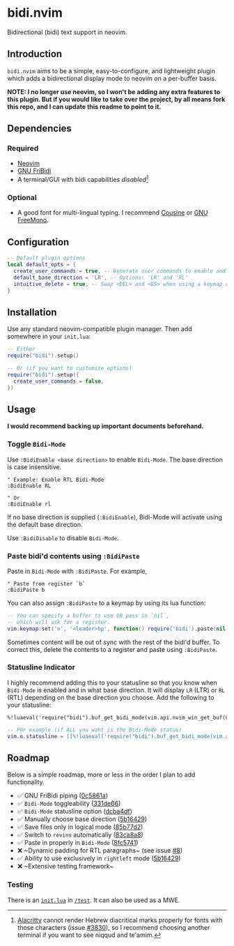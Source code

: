 # bidi.nvim

Bidirectional (bidi) text support in neovim.

## Introduction

`bidi.nvim` aims to be a simple, easy-to-configure, and lightweight
plugin which adds a bidirectional display mode to neovim
on a per-buffer basis.

**NOTE:
I no longer use neovim,
so I won't be adding any extra features to this plugin.
But if you would like to take over the project,
by all means fork this repo,
and I can update this readme to point to it.**

## Dependencies

### Required

- [Neovim](https://neovim.io)
- [GNU FriBidi](https://github.com/fribidi/fribidi)
- A terminal/GUI with bidi capabilities *disabled*[^alacritty]

[^alacritty]: [Alacritty](https://github.com/alacritty/alacritty)
  cannot render Hebrew diacritical marks properly
  for fonts with those characters (issue [#3830](https://github.com/alacritty/alacritty/issues/3830)),
  so I recommend choosing another terminal if you want
  to see niqqud and te'amim.

### Optional

- A good font for multi-lingual typing.
  I recommend [Cousine](https://fonts.google.com/specimen/Cousine)
  or [GNU FreeMono](https://www.gnu.org/software/freefont/).

## Configuration

```lua
-- Default plugin options
local default_opts = {
  create_user_commands = true, -- Generate user commands to enable and disable bidi-mode
  default_base_direction = 'LR', -- Options: 'LR' and 'RL'
  intuitive_delete = true, -- Swap <DEL> and <BS> when using a keymap contra base direction
}
```

## Installation

Use any standard neovim-compatible plugin manager.
Then add somewhere in your `init.lua`:

```lua
-- Either
require("bidi").setup()

-- Or (if you want to customize options)
require("bidi").setup({
  create_user_commands = false,
})
```

## Usage

**I would recommend backing up important documents beforehand.**

### Toggle `Bidi-Mode`

Use `:BidiEnable <base direction>` to enable `Bidi-Mode`.
The base direction is case insensitive.

```vim
" Example: Enable RTL Bidi-Mode
:BidiEnable RL

" Or
:BidiEnable rl
```

If no base direction is supplied (`:BidiEnable`),
Bidi-Mode will activate using the default base direction.

Use `:BidiDisable` to disable `Bidi-Mode`.

### Paste bidi'd contents using `:BidiPaste`

Paste in `Bidi-Mode` with `:BidiPaste`.
For example,

```vim
" Paste from register `b`
:BidiPaste b
```

You can also assign `:BidiPaste` to a keymap by using its lua function:

```lua
-- You can specify a buffer to use OR pass in `nil`,
-- which will ask for a register.
vim.keymap.set('n', '<leader>bp', function() require('bidi').paste(nil), {})
```

Sometimes content will be out of sync with the rest of the bidi'd buffer.
To correct this,
delete the contents to a register and paste using `:BidiPaste`.

### Statusline Indicator

I highly recommend adding this to your statusline
so that you know when `Bidi-Mode` is enabled and in what base direction.
It will display `LR` (LTR) or `RL` (RTL)
depending on the base direction you choose.
Add the following to your statusline:

```vim
%!luaeval('require("bidi").buf_get_bidi_mode(vim.api.nvim_win_get_buf(0))')
```

```lua
-- For example (if ALL you want is the Bidi-Mode status)
vim.o.statusline = [[%!luaeval('require("bidi").buf_get_bidi_mode(vim.api.nvim_win_get_buf(0))')]]
```

## Roadmap

Below is a simple roadmap,
more or less in the order I plan to add functionality.

- :white_check_mark: GNU FriBidi piping ([0c5861a](https://github.com/mcookly/bidi.nvim/commit/0c5861ace3e6e807c5ce8300f63572d50318c154))
- :white_check_mark: `Bidi-Mode` toggleability ([331de66](https://github.com/mcookly/bidi.nvim/commit/331de66c19937c85c7f704b5f7e836a4d356d0ca))
- :white_check_mark: `Bidi-Mode` statusline option ([dcba4df](https://github.com/mcookly/bidi.nvim/commit/dcba4dfb430d04da0140cef4ccd391eab1e8c057))
- :white_check_mark: Manually choose base direction ([5b16429](https://github.com/mcookly/bidi.nvim/commit/5b16429101d09a8f5e3bfb4da8e6ca67672a4ec3))
- :white_check_mark: Save files only in logical mode ([85b77d2](https://github.com/mcookly/bidi.nvim/commit/85b77d2293e6d30f3f3462489d47c3dfa7c868a3))
- :white_check_mark: Switch to `revins` automatically ([83ca8a8](https://github.com/mcookly/bidi.nvim/commit/83ca8a8de1995fa70413b5e771f9decc5e4054b7))
- :white_check_mark: Paste in properly in `Bidi-Mode` ([8fc5741](https://github.com/mcookly/bidi.nvim/commit/8fc5741f3015f2e7d9510426e52273044223afe0))
- :x: ~Dynamic padding for RTL paragraphs~ (see issue [#8](https://github.com/mcookly/bidi.nvim/issues/8))
- :white_check_mark: Ability to use exclusively in `rightleft` mode ([5b16429](https://github.com/mcookly/bidi.nvim/commit/5b16429101d09a8f5e3bfb4da8e6ca67672a4ec3))
- :x: ~Extensive testing framework~

### Testing

There is an [`init.lua`](/test/init.test.lua) in [`/test`](/test).
It can also be used as a MWE.
